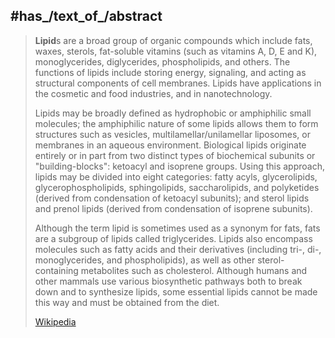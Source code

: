 ﻿---
has_id_wikidata: Q11367
different_from:
- '[[_Standards/WikiData/WD~fat,127980]]'
- "[[_Standards/WikiData/WD~biogenic lipid,109910358]]"
subclass_of: "[[_Standards/WikiData/WD~organic compound,174211]]"
topic_s_main_template: '[[_Standards/WikiData/WD~Template_Lipids,14336537]]'
described_by_source:
- "[[_Standards/WikiData/WD~Great Soviet Encyclopedia (1926–1947),20078554]]"
- "[[_Standards/WikiData/WD~Glosariusz nazw klas związków organicznych i reaktywnych produktów pośrednich oparty na strukturze,56826519]]"
- "[[_Standards/WikiData/WD~Armenian Soviet Encyclopedia, vol. 7,123625363]]"
instance_of: "[[_Standards/WikiData/WD~imprecise class of chemical entities,74892521]]"
UMLS_CUI: C0023779
solubility: 0
MeSH_tree_code: D10
Commons_category: Lipids
Basisklassifikation: 35.78
CAS_Registry_Number: 66455-18-3
---

## #has_/text_of_/abstract 

> **Lipid**s are a broad group of organic compounds which include fats, waxes, sterols, fat-soluble vitamins (such as vitamins A, D, E and K), monoglycerides, diglycerides, phospholipids, and others. The functions of lipids include storing energy, signaling, and acting as structural components of cell membranes. Lipids have applications in the cosmetic and food industries, and in nanotechnology.
>
> Lipids may be broadly defined as hydrophobic or amphiphilic small molecules; the amphiphilic nature of some lipids allows them to form structures such as vesicles, multilamellar/unilamellar liposomes, or membranes in an aqueous environment. Biological lipids originate entirely or in part from two distinct types of biochemical subunits or "building-blocks": ketoacyl and isoprene groups. Using this approach, lipids may be divided into eight categories: fatty acyls, glycerolipids, glycerophospholipids, sphingolipids, saccharolipids, and polyketides (derived from condensation of ketoacyl subunits); and sterol lipids and prenol lipids (derived from condensation of isoprene subunits).
>
> Although the term lipid is sometimes used as a synonym for fats, fats are a subgroup of lipids called triglycerides. Lipids also encompass molecules such as fatty acids and their derivatives (including tri-, di-, monoglycerides, and phospholipids), as well as other sterol-containing metabolites such as cholesterol. Although humans and other mammals use various biosynthetic pathways both to break down and to synthesize lipids, some essential lipids cannot be made this way and must be obtained from the diet.
>
> [Wikipedia](https://en.wikipedia.org/wiki/Lipid)


